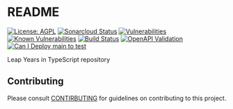 # README

[![License: AGPL](https://img.shields.io/badge/License-AGPL-blue.svg)](https://github.com/gotreasa/leap-years-in-typescript/blob/main/LICENSE)
[![Sonarcloud Status](https://sonarcloud.io/api/project_badges/measure?project=gotreasa_leap-years-in-typescript&metric=alert_status)](https://sonarcloud.io/dashboard?id=gotreasa_leap-years-in-typescript)
[![Vulnerabilities](https://sonarcloud.io/api/project_badges/measure?project=gotreasa_leap-years-in-typescript&metric=vulnerabilities)](https://sonarcloud.io/summary/new_code?id=gotreasa_leap-years-in-typescript)
[![Known Vulnerabilities](https://snyk.io/test/github/gotreasa/leap-years-in-typescript/badge.svg)](https://snyk.io/test/github/gotreasa/leap-years-in-typescript)
[![Build Status](https://github.com/gotreasa/leap-years-in-typescript/actions/workflows/pipeline.yml/badge.svg)](https://github.com/gotreasa/leap-years-in-typescript/actions/workflows/pipeline.yml)
[![OpenAPI Validation](https://validator.swagger.io/validator?url=https://raw.githubusercontent.com/gotreasa/leap-years-in-typescript/main/openapi.yaml)](https://editor.swagger.io/?url=https://raw.githubusercontent.com/gotreasa/leap-years-in-typescript/main/openapi.yaml)
[![Can I Deploy main to test](https://gotreasa.pactflow.io/pacticipants/leap-years-in-typescript_app/branches/main/latest-version/can-i-deploy/to-environment/test/badge)](https://gotreasa.pactflow.io/hal-browser/browser.html#https://gotreasa.pactflow.io/pacticipants/leap-years-in-typescript_app/branches/main/latest-version/can-i-deploy/to-environment/test/badge)

Leap Years in TypeScript repository

## Contributing

Please consult [CONTIRBUTING](./CONTRIBUTING.md) for guidelines on contributing to this project.
